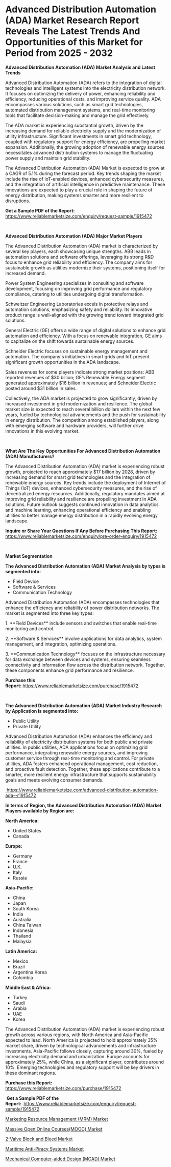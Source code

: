 <p><h1>Advanced Distribution Automation (ADA) Market Research Report Reveals The Latest Trends And Opportunities of this Market for Period from 2025 - 2032</h1></p><p><strong>Advanced Distribution Automation (ADA) Market Analysis and Latest Trends</strong></p>
<p><p>Advanced Distribution Automation (ADA) refers to the integration of digital technologies and intelligent systems into the electricity distribution network. It focuses on optimizing the delivery of power, enhancing reliability and efficiency, reducing operational costs, and improving service quality. ADA encompasses various solutions, such as smart grid technologies, automated distribution management systems, and real-time monitoring tools that facilitate decision-making and manage the grid effectively.</p><p>The ADA market is experiencing substantial growth, driven by the increasing demand for reliable electricity supply and the modernization of utility infrastructure. Significant investments in smart grid technology, coupled with regulatory support for energy efficiency, are propelling market expansion. Additionally, the growing adoption of renewable energy sources necessitates advanced distribution systems to manage the fluctuating power supply and maintain grid stability.</p><p>The Advanced Distribution Automation (ADA) Market is expected to grow at a CAGR of 5.1% during the forecast period. Key trends shaping the market include the rise of IoT-enabled devices, enhanced cybersecurity measures, and the integration of artificial intelligence in predictive maintenance. These innovations are expected to play a crucial role in shaping the future of energy distribution, making systems smarter and more resilient to disruptions.</p></p>
<p><strong>Get a Sample PDF of the Report:&nbsp;</strong> <a href="https://www.reliablemarketsize.com/enquiry/request-sample/1915472?utm_campaign=1898&utm_medium=2&utm_source=Github&utm_content=ia&utm_term=11032025&utm_id=advanced-distribution-automation-ada">https://www.reliablemarketsize.com/enquiry/request-sample/1915472</a></p>
<p>&nbsp;</p>
<p><strong>Advanced Distribution Automation (ADA) Major Market Players</strong></p>
<p><p>The Advanced Distribution Automation (ADA) market is characterized by several key players, each showcasing unique strengths. ABB leads in automation solutions and software offerings, leveraging its strong R&D focus to enhance grid reliability and efficiency. The company aims for sustainable growth as utilities modernize their systems, positioning itself for increased demand.</p><p>Power System Engineering specializes in consulting and software development, focusing on improving grid performance and regulatory compliance, catering to utilities undergoing digital transformation.</p><p>Schweitzer Engineering Laboratories excels in protective relays and automation solutions, emphasizing safety and reliability. Its innovative product range is well-aligned with the growing trend toward integrated grid solutions.</p><p>General Electric (GE) offers a wide range of digital solutions to enhance grid automation and efficiency. With a focus on renewable integration, GE aims to capitalize on the shift towards sustainable energy sources.</p><p>Schneider Electric focuses on sustainable energy management and automation. The company's initiatives in smart grids and IoT present significant growth opportunities in the ADA landscape.</p><p>Sales revenues for some players indicate strong market positions: ABB reported revenues of $30 billion; GE’s Renewable Energy segment generated approximately $16 billion in revenues; and Schneider Electric posted around $31 billion in sales. </p><p>Collectively, the ADA market is projected to grow significantly, driven by increased investment in grid modernization and resilience. The global market size is expected to reach several billion dollars within the next few years, fueled by technological advancements and the push for sustainability in energy distribution. The competition among established players, along with emerging software and hardware providers, will further drive innovations in this evolving market.</p></p>
<p>&nbsp;</p>
<p><strong>What Are The Key Opportunities For Advanced Distribution Automation (ADA) Manufacturers?</strong></p>
<p><p>The Advanced Distribution Automation (ADA) market is experiencing robust growth, projected to reach approximately $17 billion by 2028, driven by increasing demand for smart grid technologies and the integration of renewable energy sources. Key trends include the deployment of Internet of Things (IoT) devices, enhanced cybersecurity measures, and the rise of decentralized energy resources. Additionally, regulatory mandates aimed at improving grid reliability and resilience are propelling investment in ADA solutions. Future outlook suggests continued innovation in data analytics and machine learning, enhancing operational efficiency and enabling utilities to better manage energy distribution in a rapidly evolving energy landscape.</p></p>
<p><strong>Inquire or Share Your Questions If Any Before Purchasing This Report:</strong> <a href="https://www.reliablemarketsize.com/enquiry/pre-order-enquiry/1915472?utm_campaign=1898&utm_medium=2&utm_source=Github&utm_content=ia&utm_term=11032025&utm_id=advanced-distribution-automation-ada">https://www.reliablemarketsize.com/enquiry/pre-order-enquiry/1915472</a></p>
<p>&nbsp;</p>
<p><strong>Market Segmentation</strong></p>
<p><strong>The Advanced Distribution Automation (ADA) Market Analysis by types is segmented into:</strong></p>
<p><ul><li>Field Device</li><li>Software & Services</li><li>Communication Technology</li></ul></p>
<p><p>Advanced Distribution Automation (ADA) encompasses technologies that enhance the efficiency and reliability of power distribution networks. The market is segmented into three key types: </p><p>1. **Field Devices** include sensors and switches that enable real-time monitoring and control.</p><p>2. **Software & Services** involve applications for data analytics, system management, and integration, optimizing operations.</p><p>3. **Communication Technology** focuses on the infrastructure necessary for data exchange between devices and systems, ensuring seamless connectivity and information flow across the distribution network. Together, these components enhance grid performance and resilience.</p></p>
<p><strong>Purchase this Report:&nbsp;</strong><a href="https://www.reliablemarketsize.com/purchase/1915472?utm_campaign=1898&utm_medium=2&utm_source=Github&utm_content=ia&utm_term=11032025&utm_id=advanced-distribution-automation-ada">https://www.reliablemarketsize.com/purchase/1915472</a></p>
<p>&nbsp;</p>
<p><strong>The Advanced Distribution Automation (ADA) Market Industry Research by Application is segmented into:</strong></p>
<p><ul><li>Public Utility</li><li>Private Utility</li></ul></p>
<p><p>Advanced Distribution Automation (ADA) enhances the efficiency and reliability of electricity distribution systems for both public and private utilities. In public utilities, ADA applications focus on optimizing grid performance, integrating renewable energy sources, and improving customer service through real-time monitoring and control. For private utilities, ADA fosters enhanced operational management, cost reduction, and proactive fault detection. Together, these applications contribute to a smarter, more resilient energy infrastructure that supports sustainability goals and meets evolving consumer demands.</p></p>
<p><a href="https://www.reliablemarketsize.com/advanced-distribution-automation-ada--r1915472?utm_campaign=1898&utm_medium=2&utm_source=Github&utm_content=ia&utm_term=11032025&utm_id=advanced-distribution-automation-ada">&nbsp;https://www.reliablemarketsize.com/advanced-distribution-automation-ada--r1915472</a></p>
<p><strong>In terms of Region, the Advanced Distribution Automation (ADA) Market Players available by Region are:</strong></p>
<p>
    <p> <strong> North America: </strong>
        <ul>
            <li>United States</li>
            <li>Canada</li>
        </ul>
        </p> 
    <p> <strong> Europe: </strong>
        <ul>
            <li>Germany</li>
            <li>France</li>
            <li>U.K.</li>
            <li>Italy</li>
            <li>Russia</li>
        </ul>
        </p> 
    <p> <strong> Asia-Pacific: </strong>
        <ul>
            <li>China</li>
            <li>Japan</li>
            <li>South Korea</li>
            <li>India</li>
            <li>Australia</li>
            <li>China Taiwan</li>
            <li>Indonesia</li>
            <li>Thailand</li>
            <li>Malaysia</li>
        </ul>
        </p> 
    <p> <strong> Latin America: </strong>
        <ul>
            <li>Mexico</li>
            <li>Brazil</li>
            <li>Argentina Korea</li>
            <li>Colombia</li>
        </ul>
        </p> 
    <p> <strong> Middle East & Africa: </strong>
        <ul>
            <li>Turkey</li>
            <li>Saudi</li>
            <li>Arabia</li>
            <li>UAE</li>
            <li>Korea</li>
        </ul>
    </p>
    </p>
<p><p>The Advanced Distribution Automation (ADA) market is experiencing robust growth across various regions, with North America and Asia-Pacific expected to lead. North America is projected to hold approximately 35% market share, driven by technological advancements and infrastructure investments. Asia-Pacific follows closely, capturing around 30%, fueled by increasing electricity demand and urbanization. Europe accounts for approximately 25%, while China, as a significant player, contributes around 10%. Emerging technologies and regulatory support will be key drivers in these dominant regions.</p></p>
<p><strong>Purchase this Report: </strong><a href="https://www.reliablemarketsize.com/purchase/1915472?utm_campaign=1898&utm_medium=2&utm_source=Github&utm_content=ia&utm_term=11032025&utm_id=advanced-distribution-automation-ada">https://www.reliablemarketsize.com/purchase/1915472</a></p>
<p>&nbsp;<strong>Get a Sample PDF of the Report:&nbsp;&nbsp;</strong><a href="https://www.reliablemarketsize.com/enquiry/request-sample/1915472?utm_campaign=1898&utm_medium=2&utm_source=Github&utm_content=ia&utm_term=11032025&utm_id=advanced-distribution-automation-ada">https://www.reliablemarketsize.com/enquiry/request-sample/1915472</a></p>
<p><strong></strong></p>
<p><p><a href="https://github.com/vjorelaclliv/Market-Research-Report-List-1/blob/main/marketing-resource-management-mrm-market.md?utm_campaign=1898&utm_medium=2&utm_source=Github&utm_content=ia&utm_term=11032025&utm_id=advanced-distribution-automation-ada">Marketing Resource Management (MRM) Market</a></p><p><a href="https://github.com/djembashote/Market-Research-Report-List-1/blob/main/massive-open-online-coursesmooc-market.md?utm_campaign=1898&utm_medium=2&utm_source=Github&utm_content=ia&utm_term=11032025&utm_id=advanced-distribution-automation-ada">Massive Open Online Courses(MOOC) Market</a></p><p><a href="https://github.com/janraimondo83/Market-Research-Report-List-1/blob/main/2-valve-block-and-bleed-market.md?utm_campaign=1898&utm_medium=2&utm_source=Github&utm_content=ia&utm_term=11032025&utm_id=advanced-distribution-automation-ada">2-Valve Block and Bleed Market</a></p><p><a href="https://github.com/techerghalim/Market-Research-Report-List-1/blob/main/maritime-anti-piracy-systems-market.md?utm_campaign=1898&utm_medium=2&utm_source=Github&utm_content=ia&utm_term=11032025&utm_id=advanced-distribution-automation-ada">Maritime Anti-Piracy Systems Market</a></p><p><a href="https://github.com/xtysizov/Market-Research-Report-List-1/blob/main/mechanical-computer-aided-design-mcad-market.md?utm_campaign=1898&utm_medium=2&utm_source=Github&utm_content=ia&utm_term=11032025&utm_id=advanced-distribution-automation-ada">Mechanical Computer-aided Design (MCAD) Market</a></p></p>